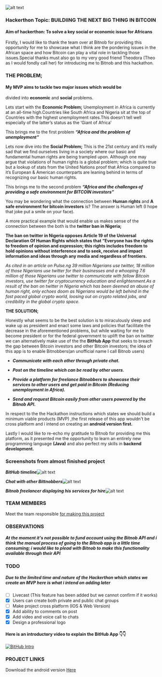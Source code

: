 ![alt text](https://blog.bitnob.com/content/images/2021/10/FE840F51-874D-4252-8439-D65ED12C5214.jpeg)

### Hackerthon Topic: BUILDIING THE NEXT BIG THING IN BITCOIN

#### Aim of hackerthon: To solve a key social or economic issue for Africans

Firstly, I would like to thank the team over at Bitnob for 
providing this opportunity for me to showcase what I think are 
the pondering issues in the African space and how Bitcoin can 
play a vital role in tackling those issues.Special thanks must also 
go to my very good friend Theodora (Theo as I would fondly call 
her) for introducing me to Bitnob and this hackathon.


### THE PROBLEM;

#### My MVP aims to tackle two major issues which would be 
divided into **economic** and **social** problems.

Lets start with the **Economic Problem;**
 Unemployment in Africa is currently at an all-time 
high.Countries like South Africa and Nigeria sit at the top of
Countries with the highest unemployment rates.This doesn’t 
tell well especially of the latter’s status as the ‘Giant of Africa’ 

This brings me to the first problem ***“Africa and the problem of 
unemployment”***

Lets now dive into the **Social Problem;**
 This is the 21st century and it’s really sad that we find 
ourselves living in a society where our basic and fundamental 
human rights are being trampled upon. Although one may 
argue that violations of human rights is a global problem; which 
is quite true but a lookup of stats from the United Nations 
proof that Africa compared to it’s European & American 
counterparts are leaning behind in terms of recognizing our 
basic human rights.

This brings me to the second problem ***“Africa and the 
challenges of providing a safe environment for BITCOIN 
investors”***

You may be wondering what the connection between **Human 
rights** and **A safe environment for bitcoin investors** is? The 
answer is Human left (I hope that joke put a smile on your face).

A more practical example that would enable us makes sense of 
the connection between the both is the **twitter ban in Nigeria;**

**The ban on twitter in Nigeria opposes Article 19 of the 
Universal Declaration Of Human Rights which states that 
“Everyone has the rights to freedom of opinion and 
expression; this rights includes freedom to hold opinions 
without interference and to seek, receive and impact 
information and ideas through any media and regardless of 
frontiers.**

*As cited in an article on Pulse.ng 39 million Nigerians use twitter, 
18 million of those Nigerians use twitter for their businesses and 
a whooping 7.6 million of those Nigerians use twitter to 
communicate with fellow Bitcoin investors, use twitter for 
cryptocurrency education and enlightenment.As a result of the 
ban on twitter in Nigeria which has been deemed an abuse of human right, only echoes doom as Nigerians would be left 
behind in the fast paced global crypto world, loosing out on 
crypto related jobs, and credibility in the global crypto space.*

**THE SOLUTION;**

Honestly what seems to be the best solution is to miraculously 
sleep and wake up as president and enact some laws and 
policies that facilitate the decrease in the aforementioned 
problems, but while waiting for me to become president or for 
the federal government to uplift the ban on twitter we can 
alternatively make use of the the **BitHub App** that seeks to 
breach the gap between Bitcoin investors and other Bitcoin 
investors; the idea of this app is to enable Bitnobbers(an
unofficial name I call Bitnob users) 

- ***Communicate with each other through private chat.***

- ***Post on the timeline which can be read by other users.***

- ***Provide a platform for freelance Bitnobbers to showcase 
their services to other users and get paid in Bitcoin
(Reducing unemployment in Africa).***

- ***Send and request Bitcoin easily from other users powered 
by the Bitnob API.***

In respect to the the Hackathon instructions which states we 
should build a minimum viable products (MVP) ,the first release 
of this app wouldn't be cross platform and i intend on creating 
an **android version first.**

Lastly I would like to re-echo my gratitude to Bitnob for 
providing me this platform, as it presented me the opportunity to learn an entirely new programming language **(Java)** and also
perfect my skills in **backend development.**

### Screenshots from almost finished project

***BitHub timeline***![alt text](https://i.ibb.co/DYbdqHv/Screenshot-20211024-152530.png)

***Chat with other Bittnobbers***![alt text](https://i.ibb.co/JcqPWtg/Screenshot-20211024-152543.png)

***Bitnob freelancer displaying his services for hire***![alt text](https://i.ibb.co/kDZgmKR/Screenshot-20211024-152512.png)

### TEAM MEMBERS
Meet the team responsible [for making this project](https://bithubapp.herokuapp.com/about.html)

### OBSERVATIONS
##### At the moment it's not possible to fund account using the Bitnob API and i think the manual process of going to the Bitnob app is a little time consuming; i would like to plead with Bitnob to make this functionality available through their API

### TODO 
##### Due to the limited time and nature of the Hackerthon which states we create an MVP here is what i intend on adding later
- [ ] Livecast (This feature has been added but we cannot confirm if it works)
- [x] Users can create both private and public chat groups
- [ ] Make project cross platform (IOS & Web Version)
- [x] Add ability to comments on post
- [x] Add video and voice call to chats
- [x] Design a professional logo

#### Here is an introductory video to explain the BitHub App 👇👇
[![BitHub Intro](https://i.ibb.co/hRjV4PT/Screenshot-20211113-105107.png)](https://youtu.be/qGRDNem-AS4 "BitHub intro")

### PROJECT LINKS
Download the android version [Here](https://bithubapp.herokuapp.com/products.html)
